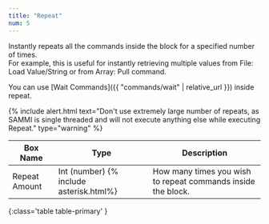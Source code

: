 ```yaml
---
title: "Repeat"
num: 5
---
```


Instantly repeats all the commands inside the block for a specified number of times.\
For example, this is useful for instantly retrieving multiple values from File: Load Value/String or from Array: Pull command.

You can use [Wait Commands]({{ "commands/wait" | relative_url }}) inside repeat.

{% include alert.html text="Don't use extremely large number of repeats, as SAMMI is single threaded and will not execute anything else while executing Repeat." type="warning" %} 

| Box Name | Type | Description | 
|-------|--------|--------|
|Repeat Amount|	Int (number) {% include asterisk.html%}|	How many times you wish to repeat commands inside the block.
{:class='table table-primary' }










